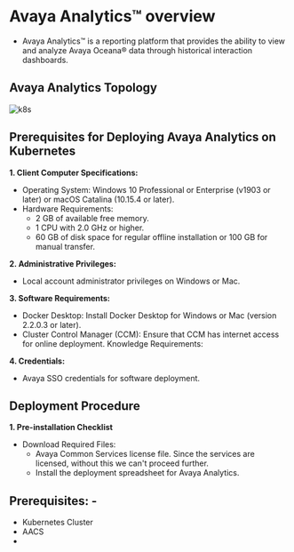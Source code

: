 # Avaya Analytics™ overview
- Avaya Analytics™ is a reporting platform that provides the ability to view and analyze Avaya 
Oceana® data through historical interaction dashboards.

## Avaya Analytics Topology
![k8s](https://github.com/ManuSureshh/Avaya-Analytics_K8s/assets/155379347/a17a3779-1cfd-47b0-ae10-5f473bfb3558)

## Prerequisites for Deploying Avaya Analytics on Kubernetes
**1. Client Computer Specifications:**
- Operating System: Windows 10 Professional or Enterprise (v1903 or later) or macOS Catalina (10.15.4 or later).
- Hardware Requirements:
  - 2 GB of available free memory.
  - 1 CPU with 2.0 GHz or higher.
  - 60 GB of disk space for regular offline installation or 100 GB for manual transfer.

**2. Administrative Privileges:**
- Local account administrator privileges on Windows or Mac.

**3. Software Requirements:**
- Docker Desktop: Install Docker Desktop for Windows or Mac (version 2.2.0.3 or later).
- Cluster Control Manager (CCM): Ensure that CCM has internet access for online deployment.
Knowledge Requirements:

**4. Credentials:**
- Avaya SSO credentials for software deployment.

##  Deployment Procedure
**1. Pre-installation Checklist**
- Download Required Files:
  - Avaya Common Services license file. Since the services are licensed, without this we can't proceed further.
  - Install the deployment spreadsheet for Avaya Analytics.




## Prerequisites: -
- Kubernetes Cluster
- AACS
- 
